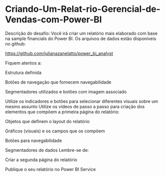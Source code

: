 # Criando-Um-Relat-rio-Gerencial-de-Vendas-com-Power-BI


Descrição do desafio: Você irá criar um relatório mais elaborado com base na sample financials do Power BI. Os arquivos de dados estão disponíveis no github:

https://github.com/julianazanelatto/power_bi_analyst

Fiquem atentos a:

Estrutura definida 

Botões de navegação que fornecem navegabilidade 

Segmentadores utilizados e botões com imagem associado 

Utilize os indicadores e botões para selecionar diferentes visuais sobre um mesmo assunto 
Utilize os vídeos de passo a passo para criação dos elementos que compõem a primeira página do relatório:

Objetos que definem o layout do relatório 

Gráficos (visuais) e os campos que os compõem 

Botões para navegabilidade 

Segmentadores de dados 
Lembre-se de:

Criar a segunda página do relatório 

Publique o seu relatório no Power BI Service 
